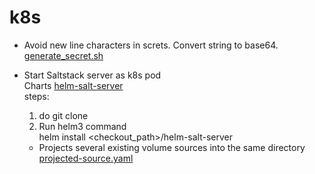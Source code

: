 # k8s
- Avoid new line characters in screts. Convert string to base64.\
  [generate_secret.sh](generate_secret.sh)
  
- Start Saltstack server as k8s pod\
  Charts [helm-salt-server](helm-salt-server) \
  steps:
  1. do git clone
  2. Run helm3 command \
     helm install <release-name> <checkout_path>/helm-salt-server
  
  - Projects several existing volume sources into the same directory\
  [projected-source.yaml](projected-source.yaml)
